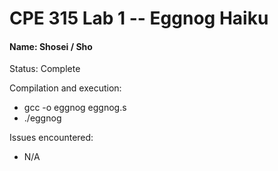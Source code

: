 # CPE 315 Lab 1 -- Eggnog Haiku

#### Name: Shosei / Sho
Status: Complete

Compilation and execution: 
 - gcc -o eggnog eggnog.s
 - ./eggnog

Issues encountered:
 - N/A